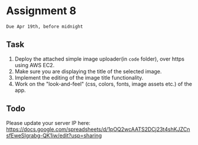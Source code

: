 # Assignment 8
`Due Apr 19th, before midnight`

## Task

1. Deploy the attached simple image uploader(in `code` folder), over https using AWS EC2.
2. Make sure you are displaying the title of the selected image.
3. Implement the editing of the image title functionality.
4. Work on the "look-and-feel" (css, colors, fonts, image assets etc.)
   of the app.

## Todo
Please update your server IP here:
https://docs.google.com/spreadsheets/d/1pOQ2wcAATS2DCj23t4shKJZCnsfEweSIgrabg-QK1iw/edit?usp=sharing


